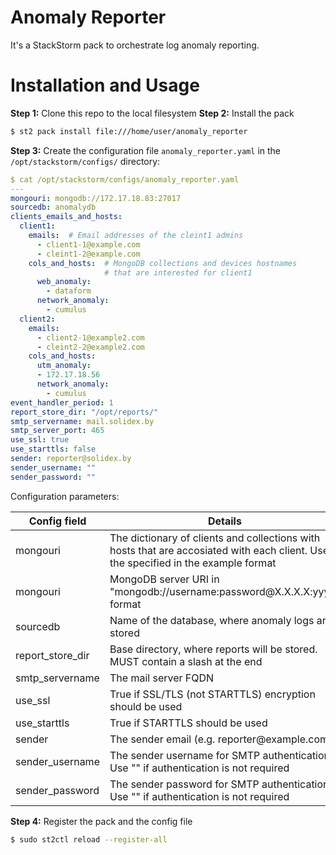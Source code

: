 # Anomaly Reporter

It's a StackStorm pack to orchestrate log anomaly reporting.

# Installation and Usage

**Step 1:** Clone this repo to the local filesystem
**Step 2:** Install the pack
```bash
$ st2 pack install file:///home/user/anomaly_reporter
```
**Step 3:** Create the configuration file `anomaly_reporter.yaml` in the `/opt/stackstorm/configs/` directory:
```yaml
$ cat /opt/stackstorm/configs/anomaly_reporter.yaml
---
mongouri: mongodb://172.17.18.83:27017
sourcedb: anomalydb
clients_emails_and_hosts:
  client1:
    emails:  # Email addresses of the cleint1 admins
      - client1-1@example.com
      - cleint1-2@example.com
    cols_and_hosts:  # MongoDB collections and devices hostnames
                     # that are interested for client1
      web_anomaly:
        - dataform
      network_anomaly:
        - cumulus
  client2:
    emails:
      - client2-1@example2.com
      - cleint2-2@example2.com
    cols_and_hosts:
      utm_anomaly:
      - 172.17.18.56
      network_anomaly:
        - cumulus
event_handler_period: 1
report_store_dir: "/opt/reports/"
smtp_servername: mail.solidex.by
smtp_server_port: 465
use_ssl: true
use_starttls: false
sender: reporter@solidex.by
sender_username: ""
sender_password: ""
```

Configuration parameters:

<table>
  <thead>
    <tr>
      <th>Config field</th>
      <th>Details</th>
    </tr>
  </thead>
  <tbody> 
  <tr>
    <td>mongouri</td>
    <td>The dictionary of clients and collections with hosts that are accosiated
        with each client. Use the specified in the example format</td>
  </tr>
  <tr>  
  <tr>
    <td>mongouri</td>
    <td>MongoDB server URI in "mongodb://username:password@X.X.X.X:yyyy" format </td>
  </tr>
  <tr>
     <td>sourcedb</td>
     <td>Name of the database, where anomaly logs are stored</td>
  </tr>
  <tr>
     <td>report_store_dir</td>
     <td>Base directory, where reports will be stored. MUST contain a slash at the end</td>
  </tr>
  <tr>
     <td>smtp_servername</td>
     <td>The mail server FQDN</td>
  </tr>
  <tr>
     <td>use_ssl</td>
     <td>True if SSL/TLS (not STARTTLS) encryption should be used</td>
  </tr>
  <tr>
     <td>use_starttls</td>
     <td>True if STARTTLS should be used</td>
  </tr>
  <tr>
     <td>sender</td>
     <td>The sender email (e.g. reporter@example.com)</td>
  </tr>
  <tr>
     <td>sender_username</td>
     <td>The sender username for SMTP authentication. Use "" if authentication is not required</td>
  </tr>
  <tr>
     <td>sender_password</td>
     <td>The sender password for SMTP authentication. Use "" if authentication is not required</td>
  </tr>
  </tbody>
</table>

**Step 4:** Register the pack and the config file
```bash
$ sudo st2ctl reload --register-all
```

